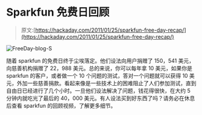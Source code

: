 # Sparkfun 免费日回顾

> 原文:[https://hackaday.com/2011/01/25/sparkfun-free-day-recap/](https://hackaday.com/2011/01/25/sparkfun-free-day-recap/)

![](../Images/9ed61bc02558a0fb927c8c216474b578.png "FreeDay-blog-S")

随着 sparkfun 的免费日终于尘埃落定。他们设法向用户捐赠了 150，541 美元，向慈善机构捐赠了 22，988 美元。总的来说，你可以每年拿 10 美元，如果你是 sparkfun 的客户，或者做一个 10 个问题的测试，答对一个问题就可以获得 10 美元，外加一些慈善捐款。看起来像是一些技术上的困难阻止了人们参加测试，直到自由日已经进行了几个小时。一旦他们设法解决了问题，钱花得很快，在大约 5 分钟内就吃光了最后的 40，000 美元。有人设法买到好东西了吗？请务必在休息后查看 sparkfun 的回顾视频，了解更多细节。